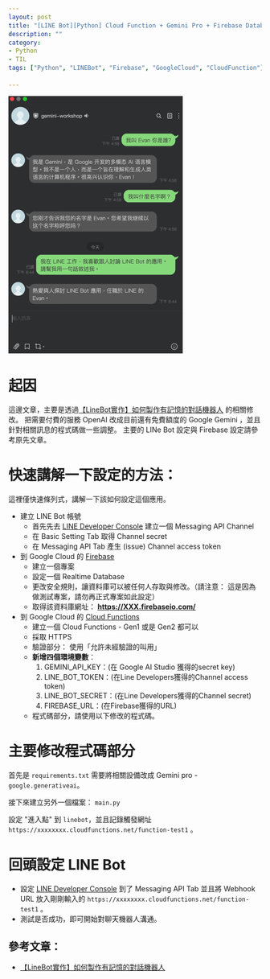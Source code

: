 ```yaml
---
layout: post
title: "[LINE Bot][Python] Cloud Function + Gemini Pro + Firebase Database = 記憶體聊天機器人"
description: ""
category: 
- Python
- TIL
tags: ["Python", "LINEBot", "Firebase", "GoogleCloud", "CloudFunction"]

---
```


<img src="../images/2022/image-20240318204441270.png" alt="image-20240318204441270" style="zoom:50%;" />

# 起因

這邊文章，主要是透過[【LineBot實作】如何製作有記憶的對話機器人](https://medium.com/@pearl3904/linebot%E5%AF%A6%E4%BD%9C-%E5%A6%82%E4%BD%95%E8%A3%BD%E4%BD%9C%E6%9C%89%E8%A8%98%E6%86%B6%E7%9A%84%E5%B0%8D%E8%A9%B1%E6%A9%9F%E5%99%A8%E4%BA%BA-0a80a9601e3d) 的相關修改。 把需要付費的服務 OpenAI 改成目前還有免費額度的 Google Gemini ，並且針對相關訊息的程式碼做一些調整。 主要的 LINe Bot 設定與 Firebase 設定請參考原先文章。



# 快速講解一下設定的方法：

這裡僅快速條列式，講解一下該如何設定這個應用。

- 建立 LINE Bot 帳號
  - 首先先去 [LINE Developer Console](https://developers.line.biz/console/?status=success) 建立一個 Messaging API Channel
  - 在 Basic Setting Tab 取得 Channel secret
  - 在 Messaging API Tab 產生 (issue) Channel access token
- 到 Google Cloud 的 [Firebase](https://firebase.google.com/) 
  - 建立一個專案
  - 設定一個 Realtime Database
  - 更改安全規則，讓資料庫可以被任何人存取與修改。（請注意： 這是因為做測試專案，請勿再正式專案如此設定）
  - 取得該資料庫網址： **https://XXX.firebaseio.com/**
- 到 Google Cloud 的 [Cloud Functions](https://cloud.google.com/functions?hl=zh_cn) 
  - 建立一個 Cloud Functions - Gen1 或是 Gen2 都可以
  - 採取 HTTPS
  - 驗證部分： 使用「允許未經驗證的叫用」
  - **新增四個環境變數**：
    1. GEMINI_API_KEY：(在 Google AI Studio 獲得的secret key)
    2. LINE_BOT_TOKEN：(在Line Developers獲得的Channel access token)
    3. LINE_BOT_SECRET：(在Line Developers獲得的Channel secret)
    4. FIREBASE_URL：(在Firebase獲得的URL)
  - 程式碼部分，請使用以下修改的程式碼。

# 主要修改程式碼部分

 首先是 `requirements.txt` 需要將相關設備改成 Gemini pro - `google.generativeai`。

<script src="https://gist.github.com/kkdai/148f57c651f369e771bfd0d86c585563.js"></script>

接下來建立另外一個檔案： `main.py`

<script src="https://gist.github.com/kkdai/a59c50a63f568299c46c013461e15d81.js"></script>

設定 "進入點" 到 `linebot`，並且記錄觸發網址 `https://xxxxxxxx.cloudfunctions.net/function-test1` 。

# 回頭設定 LINE Bot

- 設定  [LINE Developer Console](https://developers.line.biz/console/?status=success)  到了 Messaging API Tab 並且將 Webhook URL 放入剛剛輸入的  `https://xxxxxxxx.cloudfunctions.net/function-test1` 。
- 測試是否成功，即可開始對聊天機器人溝通。

## 參考文章：

- [【LineBot實作】如何製作有記憶的對話機器人](https://medium.com/@pearl3904/linebot%E5%AF%A6%E4%BD%9C-%E5%A6%82%E4%BD%95%E8%A3%BD%E4%BD%9C%E6%9C%89%E8%A8%98%E6%86%B6%E7%9A%84%E5%B0%8D%E8%A9%B1%E6%A9%9F%E5%99%A8%E4%BA%BA-0a80a9601e3d)

